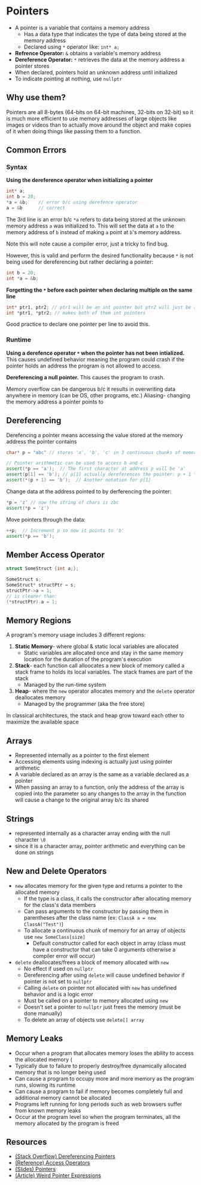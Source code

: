 # Pointers
- A pointer is a variable that contains a memory address
    - Has a data type that indicates the type of data being stored at the memory address
    - Declared using `*` operator like: `int* a;`
- **Refrence Operator:** `&` obtains a variable's memory address
- **Dereference Operator:** `*` retrieves the data at the memory address a pointer stores
- When declared, pointers hold an unknown address until initialized
- To indicate pointing at nothing, use `nullptr`

## Why use them?
Pointers are all 8-bytes (64-bits on 64-bit machines, 32-bits on 32-bit) so it is much more efficient to use memory addresses of large objects like images or videos than to actually move around the object and make copies of it when doing things like passing them to a function.

## Common Errors

### Syntax
**Using the dereference operator when initializing a pointer**
``` c++
int* a;
int b = 20;
*a = &b;    // error b/c using derefence operator
a = &b      // correct
```
The 3rd line is an error b/c `*a` refers to data being stored at the unknown memory address `a` was initialized to. This will set the data at `a` to the memory address of `b` instead of making `a` point at `b`'s memory address.

Note this will note cause a compiler error, just a tricky to find bug.

However, this is valid and perform the desired functionality because `*` is not being used for dereferencing but rather declaring a pointer:
``` c++
int b = 20;
int *a = &b;
```


**Forgetting the `*` before each pointer when declaring multiple on the same line**

``` c++
int* ptr1, ptr2; // ptr1 will be an int pointer but ptr2 will just be an int
int *ptr1, *ptr2; // makes both of them int pointers
```

Good practice to declare one pointer per line to avoid this.

### Runtime 
**Using a derefence operator `*` when the pointer has not been intialized.** This causes undefined behavior meaning the program could crash if the pointer holds an address the program is not allowed to access.


**Dereferencing a null pointer.** This causes the program to crash.



Memory overflow can be dangerous b/c it results in overwriting data anywhere in memory (can be OS, other programs, etc.)
Aliasing- changing the memory address a pointer points to

## Dereferencing
Derefencing a pointer means accessing the value stored at the memory address the pointer contains
```c++
char* p = "abc" // stores 'a', 'b', 'c' in 3 continuous chunks of memory and p points to the location of a

// Pointer arithmetic can be used to access b and c
assert(*p == 'a');  // The first character at address p will be 'a'
assert(p[1] == 'b'); // p[1] actually dereferences the pointer: p + 1 * (size of p in memory)
assert(*(p + 1) == 'b');  // Another notation for p[1]
```

Change data at the address pointed to by derferencing the pointer:
``` c++
*p = 'z' // now the string of chars is zbc
assert(*p = 'z')
```   

Move pointers through the data:
``` c++
++p;  // Increment p so now it points to 'b'
assert(*p == 'b');
```

## Member Access Operator
``` c++
struct SomeStruct {int a;};

SomeStruct s;
SomeStruct* structPtr = s;
structPtr->a = 1;
// is cleaner than:
(*structPtr).a = 1;
```

## Memory Regions
A program's memory usage includes 3 different regions:
1. **Static Memory**- where global & static local variables are allocated
    - Static variables are allocated once and stay in the same memory location for the duration of the program's execution
2. **Stack**- each function call alloocates a new block of memory called a stack frame to holds its local variables. The stack frames are part of the stack
      - Managed by the run-time system 
3. **Heap**- where the `new` operator allocates memory and the `delete` operator deallocates memory
      - Managed by the programmer (aka the free store)

In classical architectures, the stack and heap grow toward each other to maximize the available space

## Arrays 
- Represented internally as a pointer to the first element
- Accessing elements using indexing is actually just using pointer arithmetic
- A variable declared as an array is the same as a variable declared as a pointer
- When passing an array to a function, only the address of the array is copied into the parameter so any changes to the array in the function will cause a change to the original array b/c its shared

## Strings
- represented internally as a character array ending with the null character `\0`
- since it is a character array, pointer arithmetic and everything can be done on strings

## New and Delete Operators
- `new` allocates memory for the given type and returns a pointer to the allocated memory
    - If the type is a class, it calls the constructor after allocating memory for the class's data members
    - Can pass arguments to the constructor by passing them in parentheses after the class name (ex: `ClassA a = new ClassA("Test")`)
    - To allocate a continuous chunk of memory for an array of objects use `new SomeClass[size]` 
      - Default constructor called for each object in array (class must have a constructor that can take 0 arguments otherwise a compiler error will occur)
- `delete` deallocates/frees a block of memory allocated with `new`
    - No effect if used on `nullptr`
    - Dereferencing after using `delete` will cause undefined behavior if pointer is not set to `nullptr`
    - Calling `delete` on pointer not allocated with `new` has undefined behavior and is a logic error
    - Must be called on a pointer to memory allocated using `new`
    - Doesn't set a pointer to `nullptr` just frees the memory (must be done manually)
    - To delete an array of objects use `delete[] array`

## Memory Leaks
- Occur when a program that allocates memory loses the ability to access the allocated memory (
- Typically due to failure to properly destroy/free dynamically allocated memory that is no longer being used
- Can cause a program to occupy more and more memory as the program runs, slowing its runtime
- Can cause a program to fail if memory becomes completely full and additional memory cannot be allocated
- Programs left running for long periods such as web browsers suffer from known memory leaks
- Occur at the program level so when the program terminates, all the memory allocated by the program is freed

## Resources
- [(Stack  Overflow) Dereferencing Pointers](https://stackoverflow.com/questions/4955198/what-does-dereferencing-a-pointer-mean/4955297)
- [(Reference) Access Operators](https://en.cppreference.com/w/c/language/operator_member_access)
- [(Slides) Pointers](https://cs.stanford.edu/people/eroberts/courses/cs106b/handouts/21-MemoryAndC++.pdf)
- [(Article) Weird Pointer Expressions](https://www.geeksforgeeks.org/difference-between-p-p-and-p/)